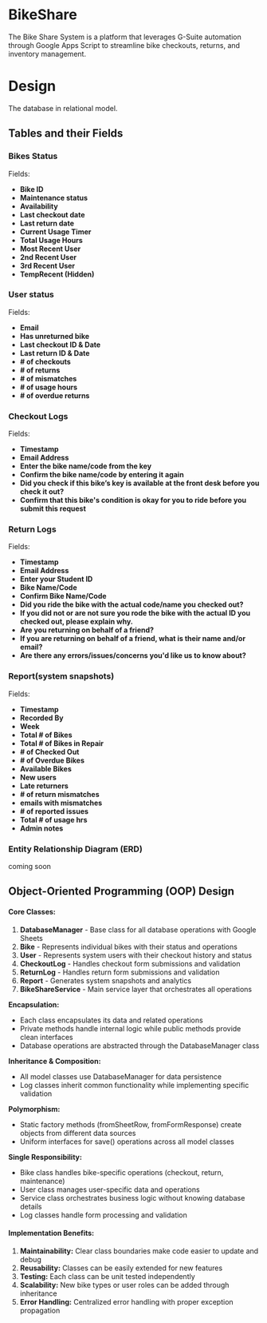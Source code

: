 # BikeShare
The Bike Share System is a platform that leverages G-Suite automation through Google Apps Script to streamline bike checkouts, returns, and inventory management.

# Design
The database in relational model.

## Tables and their Fields
### Bikes Status
Fields:
- **Bike ID**
- **Maintenance status**
- **Availability**
- **Last checkout date**
- **Last return date**
- **Current Usage Timer**
- **Total Usage Hours**
- **Most Recent User**
- **2nd Recent User**
- **3rd Recent User**
- **TempRecent (Hidden)**

### User status
Fields:
- **Email**
- **Has unreturned bike**
- **Last checkout ID & Date**
- **Last return ID & Date**
- **# of checkouts**
- **# of returns**
- **# of mismatches**
- **# of usage hours**
- **# of overdue returns**

### Checkout Logs
Fields:
- **Timestamp**
- **Email Address**
- **Enter the bike name/code from the key**
- **Confirm the bike name/code by entering it again**
- **Did you check if this bike’s key is available at the front desk before you check it out?**
- **Confirm that this bike's condition is okay for you to ride before you submit this request**

### Return Logs
Fields:
- **Timestamp**
- **Email Address**
- **Enter your Student ID**
- **Bike Name/Code**
- **Confirm Bike Name/Code**
- **Did you ride the bike with the actual code/name you checked out?**
- **If you did not or are not sure you rode the bike with the actual ID you checked out, please explain why.**
- **Are you returning on behalf of a friend?**
- **If you are returning on behalf of a friend, what is their name and/or email?**
- **Are there any errors/issues/concerns you'd like us to know about?**


### Report(system snapshots)
Fields:
- **Timestamp**
- **Recorded By**
- **Week**
- **Total # of Bikes**
- **Total # of Bikes in Repair**
- **# of Checked Out**
- **# of Overdue Bikes**
- **Available Bikes**
- **New users**
- **Late returners**
- **# of return mismatches**
- **emails with mismatches**
- **# of reported issues**
- **Total # of usage hrs**
- **Admin notes**

### Entity Relationship Diagram (ERD)
coming soon

## Object-Oriented Programming (OOP) Design

#### Core Classes:
1. **DatabaseManager** - Base class for all database operations with Google Sheets
2. **Bike** - Represents individual bikes with their status and operations
3. **User** - Represents system users with their checkout history and status
4. **CheckoutLog** - Handles checkout form submissions and validation
5. **ReturnLog** - Handles return form submissions and validation  
6. **Report** - Generates system snapshots and analytics
7. **BikeShareService** - Main service layer that orchestrates all operations

**Encapsulation:**
- Each class encapsulates its data and related operations
- Private methods handle internal logic while public methods provide clean interfaces
- Database operations are abstracted through the DatabaseManager class

**Inheritance & Composition:**
- All model classes use DatabaseManager for data persistence
- Log classes inherit common functionality while implementing specific validation

**Polymorphism:**
- Static factory methods (fromSheetRow, fromFormResponse) create objects from different data sources
- Uniform interfaces for save() operations across all model classes

**Single Responsibility:**
- Bike class handles bike-specific operations (checkout, return, maintenance)
- User class manages user-specific data and operations
- Service class orchestrates business logic without knowing database details
- Log classes handle form processing and validation

#### Implementation Benefits:

1. **Maintainability:** Clear class boundaries make code easier to update and debug
2. **Reusability:** Classes can be easily extended for new features
3. **Testing:** Each class can be unit tested independently
4. **Scalability:** New bike types or user roles can be added through inheritance
5. **Error Handling:** Centralized error handling with proper exception propagation
